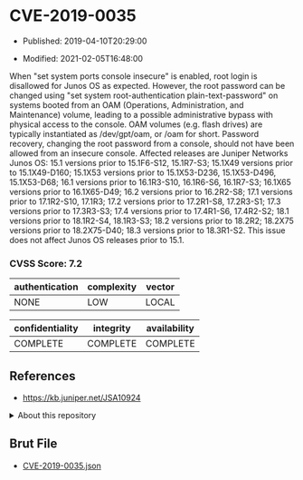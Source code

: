 # CVE-2019-0035

- Published: 2019-04-10T20:29:00

- Modified: 2021-02-05T16:48:00

When "set system ports console insecure" is enabled, root login is disallowed for Junos OS as expected. However, the root password can be changed using "set system root-authentication plain-text-password" on systems booted from an OAM (Operations, Administration, and Maintenance) volume, leading to a possible administrative bypass with physical access to the console. OAM volumes (e.g. flash drives) are typically instantiated as /dev/gpt/oam, or /oam for short. Password recovery, changing the root password from a console, should not have been allowed from an insecure console. Affected releases are Juniper Networks Junos OS: 15.1 versions prior to 15.1F6-S12, 15.1R7-S3; 15.1X49 versions prior to 15.1X49-D160; 15.1X53 versions prior to 15.1X53-D236, 15.1X53-D496, 15.1X53-D68; 16.1 versions prior to 16.1R3-S10, 16.1R6-S6, 16.1R7-S3; 16.1X65 versions prior to 16.1X65-D49; 16.2 versions prior to 16.2R2-S8; 17.1 versions prior to 17.1R2-S10, 17.1R3; 17.2 versions prior to 17.2R1-S8, 17.2R3-S1; 17.3 versions prior to 17.3R3-S3; 17.4 versions prior to 17.4R1-S6, 17.4R2-S2; 18.1 versions prior to 18.1R2-S4, 18.1R3-S3; 18.2 versions prior to 18.2R2; 18.2X75 versions prior to 18.2X75-D40; 18.3 versions prior to 18.3R1-S2. This issue does not affect Junos OS releases prior to 15.1.

### CVSS Score: **7.2**

| authentication | complexity | vector |
| --- | --- | --- |
| NONE | LOW | LOCAL |

| confidentiality | integrity | availability |
| --- | --- | --- |
| COMPLETE | COMPLETE | COMPLETE |

## References

* https://kb.juniper.net/JSA10924

<details>
<summary>About this repository</summary> 

  This repository is part of the project [Live Hack CVE](https://github.com/Live-Hack-CVE). Main website can be found [www.live-hack.org](https://www.live-hack.org) 
  
  Made by [Sn0wAlice](https://github.com/Sn0wAlice) for the people that care about security and need to have a feed of the latest CVEs. Hope you enjoy it, don't forget to star the repo and follow me on [Twitter](https://twitter.com/Sn0wAlice) and [Github](https://github.com/Sn0wAlice). And that is my [personnal website](https://www.alice-snow.me/)

  - [Home Page](https://github.com/Live-Hack-CVE)
  - [Framework](https://github.com/Live-Hack-CVE/cve-framework)
  - [CVE database](https://github.com/Live-Hack-CVE/full_database)
  - [Changelog](https://github.com/Live-Hack-CVE/Changelog)
</details>

## Brut File

* [CVE-2019-0035.json](https://raw.githubusercontent.com/Live-Hack-CVE/full_database/main/cves/2019/CVE-2019-0035.json)

